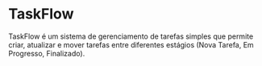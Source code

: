 # TaskFlow
TaskFlow é um sistema de gerenciamento de tarefas simples que permite criar, atualizar e mover tarefas entre diferentes estágios (Nova Tarefa, Em Progresso, Finalizado).
